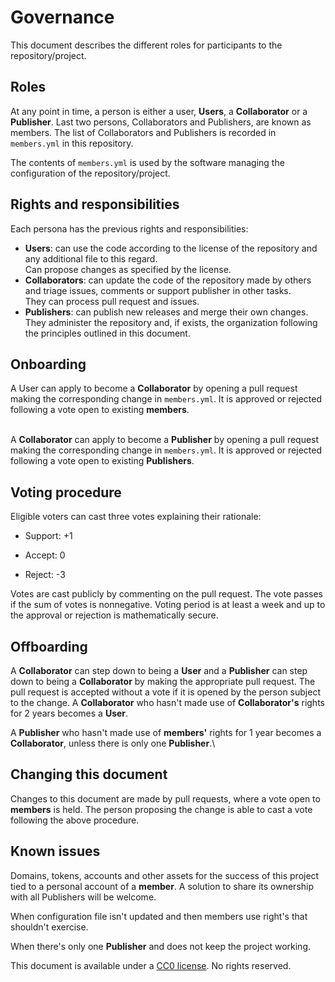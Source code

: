 # Governance

This document describes the different roles for participants to the repository/project.

## Roles

At any point in time, a person is either a user, **Users**, a **Collaborator** or a **Publisher**.
Last two persons, Collaborators and Publishers, are known as members.
The list of Collaborators and Publishers is recorded in `members.yml` in this repository.

The contents of `members.yml` is used by the software managing the configuration of the repository/project.

## Rights and responsibilities

Each persona has the previous rights and responsibilities:

-   **Users**: can use the code according to the license of the repository and any additional file to this regard.\
    Can propose changes as specified by the license.
-   **Collaborators**: can update the code of the repository made by others and triage issues, comments or support publisher in other tasks.\
    They can process pull request and issues.
-   **Publishers**: can publish new releases and merge their own changes.\
    They administer the repository and, if exists, the organization following the principles outlined in this document.

## Onboarding

A User can apply to become a **Collaborator** by opening a pull request making the corresponding change in `members.yml`.
It is approved or rejected following a vote open to existing **members**.

\
A **Collaborator** can apply to become a **Publisher** by opening a pull request making the corresponding change in `members.yml`.
It is approved or rejected following a vote open to existing **Publishers**.

## Voting procedure

Eligible voters can cast three votes explaining their rationale:

-   Support: +1

-   Accept: 0

-   Reject: -3

Votes are cast publicly by commenting on the pull request.
The vote passes if the sum of votes is nonnegative.
Voting period is at least a week and up to the approval or rejection is mathematically secure.

## Offboarding

A **Collaborator** can step down to being a **User** and a **Publisher** can step down to being a **Collaborator** by making the appropriate pull request.
The pull request is accepted without a vote if it is opened by the person subject to the change.
A **Collaborator** who hasn't made use of **Collaborator's** rights for 2 years becomes a **User**.

A **Publisher** who hasn't made use of **members'** rights for 1 year becomes a **Collaborator**, unless there is only one **Publisher**.\

## Changing this document

Changes to this document are made by pull requests, where a vote open to **members** is held.
The person proposing the change is able to cast a vote following the above procedure.

## Known issues

Domains, tokens, accounts and other assets for the success of this project tied to a personal account of a **member**.
A solution to share its ownership with all Publishers will be welcome.

When configuration file isn't updated and then members use right's that shouldn't exercise.

When there's only one **Publisher** and does not keep the project working.

This document is available under a [CC0 license](https://creativecommons.org/public-domain/cc0/).
No rights reserved.
